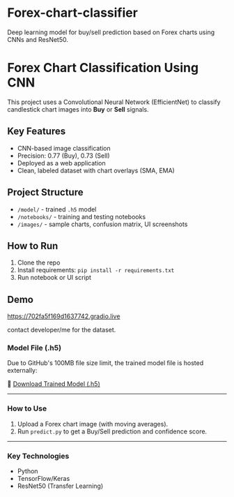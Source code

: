 # Forex-chart-classifier
Deep learning model for buy/sell prediction based on Forex charts using CNNs and ResNet50.

# Forex Chart Classification Using CNN

This project uses a Convolutional Neural Network (EfficientNet) to classify candlestick chart images into **Buy** or **Sell** signals.

##  Key Features
- CNN-based image classification
- Precision: 0.77 (Buy), 0.73 (Sell)
- Deployed as a web application
- Clean, labeled dataset with chart overlays (SMA, EMA)

##  Project Structure
- `/model/` - trained `.h5` model
- `/notebooks/` - training and testing notebooks
- `/images/` - sample charts, confusion matrix, UI screenshots

##  How to Run
1. Clone the repo
2. Install requirements: `pip install -r requirements.txt`
3. Run notebook or UI script

##  Demo
https://702fa5f169d1637742.gradio.live

contact developer/me for the dataset. 

### Model File (.h5)

Due to GitHub's 100MB file size limit, the trained model file is hosted externally:

🔗 [Download Trained Model (.h5)](https://drive.google.com/file/d/1XGMSDiAeas65lmKnIDA_4lM2QKViS9up/view?usp=drive_link)

---

###  How to Use

1. Upload a Forex chart image (with moving averages).
2. Run `predict.py` to get a Buy/Sell prediction and confidence score.

---

### Key Technologies

- Python
- TensorFlow/Keras
- ResNet50 (Transfer Learning)

